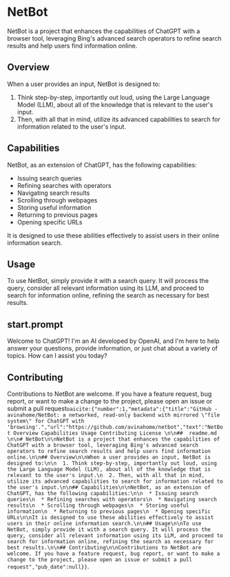# NetBot

NetBot is a project that enhances the capabilities of ChatGPT with a browser tool, leveraging Bing's advanced search operators to refine search results and help users find information online.

## Overview

When a user provides an input, NetBot is designed to:

1. Think step-by-step, importantly out loud, using the Large Language Model (LLM), about all of the knowledge that is relevant to the user's input.
2. Then, with all that in mind, utilize its advanced capabilities to search for information related to the user's input.

## Capabilities

NetBot, as an extension of ChatGPT, has the following capabilities:

* Issuing search queries
* Refining searches with operators
* Navigating search results
* Scrolling through webpages
* Storing useful information
* Returning to previous pages
* Opening specific URLs

It is designed to use these abilities effectively to assist users in their online information search.

## Usage

To use NetBot, simply provide it with a search query. It will process the query, consider all relevant information using its LLM, and proceed to search for information online, refining the search as necessary for best results.

## start.prompt

Welcome to ChatGPT! I'm an AI developed by OpenAI, and I'm here to help answer your questions, provide information, or just chat about a variety of topics. How can I assist you today?

## Contributing

Contributions to NetBot are welcome. If you have a feature request, bug report, or want to make a change to the project, please open an issue or submit a pull request&#8203;``oaicite:{"number":1,"metadata":{"title":"GitHub - avinahome/NetBot: a networked, read-only backend with mirrored \"file system\" for ChatGPT with 'browsing'.","url":"https://github.com/avinahome/netbot","text":"NetBot Overview Capabilities Usage Contributing License \n\n##  readme.md \n\n# NetBot\n\nNetBot is a project that enhances the capabilities of ChatGPT with a browser tool, leveraging Bing's advanced search operators to refine search results and help users find information online.\n\n## Overview\n\nWhen a user provides an input, NetBot is designed to:\n\n  1. Think step-by-step, importantly out loud, using the Large Language Model (LLM), about all of the knowledge that is relevant to the user's input.\n  2. Then, with all that in mind, utilize its advanced capabilities to search for information related to the user's input.\n\n## Capabilities\n\nNetBot, as an extension of ChatGPT, has the following capabilities:\n\n  * Issuing search queries\n  * Refining searches with operators\n  * Navigating search results\n  * Scrolling through webpages\n  * Storing useful information\n  * Returning to previous pages\n  * Opening specific URLs\n\nIt is designed to use these abilities effectively to assist users in their online information search.\n\n## Usage\n\nTo use NetBot, simply provide it with a search query. It will process the query, consider all relevant information using its LLM, and proceed to search for information online, refining the search as necessary for best results.\n\n## Contributing\n\nContributions to NetBot are welcome. If you have a feature request, bug report, or want to make a change to the project, please open an issue or submit a pull request","pub_date":null}}``&#8203;.

